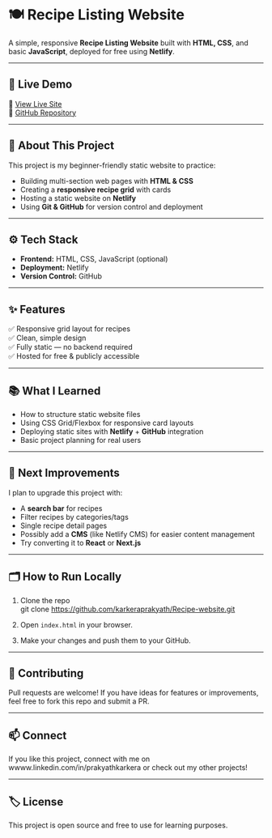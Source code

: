 # 🍽️ Recipe Listing Website

A simple, responsive **Recipe Listing Website** built with **HTML, CSS**, and basic **JavaScript**, deployed for free using **Netlify**.

---

## 🚀 Live Demo

🔗 [View Live Site](https://recipe-listing-web.netlify.app/)  
📂 [GitHub Repository](https://github.com/karkeraprakyath/Recipe-website)

---

## 📌 About This Project

This project is my beginner-friendly static website to practice:

- Building multi-section web pages with **HTML & CSS**
- Creating a **responsive recipe grid** with cards
- Hosting a static website on **Netlify**
- Using **Git & GitHub** for version control and deployment

---

## ⚙️ Tech Stack

- **Frontend:** HTML, CSS, JavaScript (optional)
- **Deployment:** Netlify
- **Version Control:** GitHub

---

## ✨ Features

✅ Responsive grid layout for recipes  
✅ Clean, simple design  
✅ Fully static — no backend required  
✅ Hosted for free & publicly accessible

---

## 📚 What I Learned

- How to structure static website files  
- Using CSS Grid/Flexbox for responsive card layouts  
- Deploying static sites with **Netlify** + **GitHub** integration  
- Basic project planning for real users

---

## 🚀 Next Improvements

I plan to upgrade this project with:

- A **search bar** for recipes
- Filter recipes by categories/tags
- Single recipe detail pages
- Possibly add a **CMS** (like Netlify CMS) for easier content management
- Try converting it to **React** or **Next.js**

---

## 🗂️ How to Run Locally

1. Clone the repo  
git clone https://github.com/karkeraprakyath/Recipe-website.git

2. Open `index.html` in your browser.
3. Make your changes and push them to your GitHub.

---

## 🙌 Contributing

Pull requests are welcome! If you have ideas for features or improvements, feel free to fork this repo and submit a PR.

---

## 📫 Connect

If you like this project, connect with me on wwww.linkedin.com/in/prakyathkarkera or check out my other projects!

---

## 🏷️ License

This project is open source and free to use for learning purposes.

